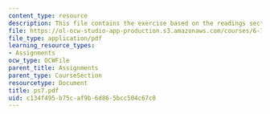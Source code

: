 ```yaml
---
content_type: resource
description: This file contains the exercise based on the readings section.
file: https://ol-ocw-studio-app-production.s3.amazonaws.com/courses/6-763-applied-superconductivity-fall-2005/c134f495b75caf9b6d865bcc504c67c0_ps7.pdf
file_type: application/pdf
learning_resource_types:
- Assignments
ocw_type: OCWFile
parent_title: Assignments
parent_type: CourseSection
resourcetype: Document
title: ps7.pdf
uid: c134f495-b75c-af9b-6d86-5bcc504c67c0
---
```

